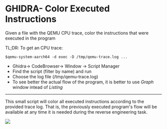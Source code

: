 # GHIDRA- Color Executed Instructions

Given a file with the QEMU CPU trace, color the instructions that were executed in the program

TL;DR:
To get an CPU trace:
```
$qemu-system-aarch64 -d exec -D /tmp/qemu-trace.log ...
```
- Ghidra-> CodeBrowser-> Window -> Script Manager
- Find the script (filter by name) and run
- Choose the log file (/tmp/qemu-trace.log)
- To see better the actual flow of the program, it is better to use *Graph* window 
intead of *Listing*
---
This small script will color all executed instructions according to the provided trace log. That is, the previously executed program's flow will be available at any time it is needed during the reverse engineering task.

![](https://user-images.githubusercontent.com/9990629/74430108-e9893180-4e64-11ea-8c72-3b1bad4980ce.png)
